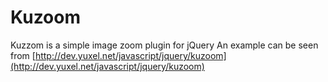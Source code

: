# Kuzoom

Kuzzom is a simple image zoom plugin for jQuery
An example can be seen from  [http://dev.yuxel.net/javascript/jquery/kuzoom](http://dev.yuxel.net/javascript/jquery/kuzoom)
